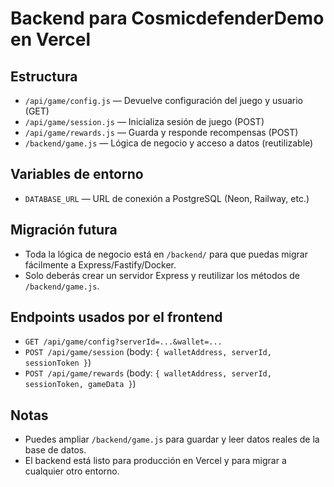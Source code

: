 # Backend para CosmicdefenderDemo en Vercel

## Estructura
- `/api/game/config.js` — Devuelve configuración del juego y usuario (GET)
- `/api/game/session.js` — Inicializa sesión de juego (POST)
- `/api/game/rewards.js` — Guarda y responde recompensas (POST)
- `/backend/game.js` — Lógica de negocio y acceso a datos (reutilizable)

## Variables de entorno
- `DATABASE_URL` — URL de conexión a PostgreSQL (Neon, Railway, etc.)

## Migración futura
- Toda la lógica de negocio está en `/backend/` para que puedas migrar fácilmente a Express/Fastify/Docker.
- Solo deberás crear un servidor Express y reutilizar los métodos de `/backend/game.js`.

## Endpoints usados por el frontend
- `GET /api/game/config?serverId=...&wallet=...`
- `POST /api/game/session` (body: `{ walletAddress, serverId, sessionToken }`)
- `POST /api/game/rewards` (body: `{ walletAddress, serverId, sessionToken, gameData }`)

## Notas
- Puedes ampliar `/backend/game.js` para guardar y leer datos reales de la base de datos.
- El backend está listo para producción en Vercel y para migrar a cualquier otro entorno.
